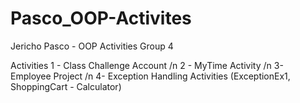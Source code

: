 # Pasco_OOP-Activites
Jericho Pasco - OOP Activities Group 4

Activities
1 - Class Challenge Account /n
2 - MyTime Activity    /n
3- Employee Project    /n
4- Exception Handling Activities (ExceptionEx1, ShoppingCart - Calculator)
